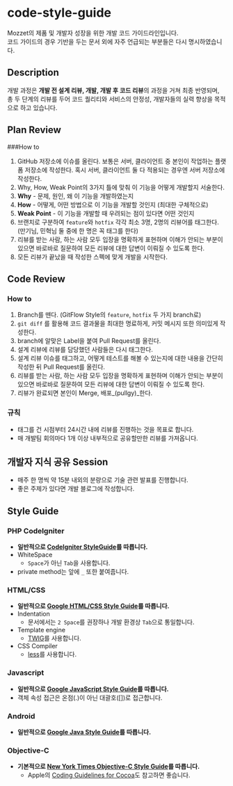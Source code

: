 # code-style-guide
Mozzet의 제품 및 개발자 성장을 위한 개발 코드 가이드라인입니다.  
코드 가이드의 경우 기반을 두는 문서 외에 자주 언급되는 부분들은 다시 명시하였습니다.  

## Description
개발 과정은 **개발 전 설계 리뷰, 개발, 개발 후 코드 리뷰**의 과정을 거쳐 최종 반영되며, 총 두 단계의 리뷰를 두어 코드 퀄리티와 서비스의 안정성, 개발자들의 실력 향상을 목적으로 하고 있습니다.

## Plan Review
###How to
1. GitHub 저장소에 이슈를 올린다. 보통은 서버, 클라이언트 중 본인이 작업하는 플랫폼 저장소에 작성한다. 혹시 서버, 클라이언트 둘 다 적용되는 경우엔 서버 저장소에 작성한다.
2. Why, How, Weak Point의 3가지 틀에 맞춰 이 기능을 어떻게 개발할지 서술한다.
  1. **Why** - 문제, 원인, 왜 이 기능을 개발하였는지
  2. **How** - 어떻게, 어떤 방법으로 이 기능을 개발할 것인지 (최대한 구체적으로)
  3. **Weak Point** - 이 기능을 개발할 때 우려되는 점이 있다면 어떤 것인지
3. 브랜치로 구분하여 `feature`와 `hotfix` 각각 최소 3명, 2명의 리뷰어를 태그한다. (만기님, 민혁님 둘 중에 한 명은 꼭 태그를 한다)
4. 리뷰를 받는 사람, 하는 사람 모두 입장을 명확하게 표현하며 이해가 안되는 부분이 있으면 바로바로 질문하여 모든 리뷰에 대한 답변이 이뤄질 수 있도록 한다.
5. 모든 리뷰가 끝났을 때 작성한 스펙에 맞게 개발을 시작한다.



## Code Review
### How to
1. Branch를 뗀다. (GitFlow Style의 `feature`, `hotfix` 두 가지 branch로)
3. `git diff` 를 활용해 코드 결과물을 최대한 명료하게, 커밋 메시지 또한 의미있게 작성한다.
4. branch에 알맞은 Label을 붙여 Pull Request를 올린다. 
5. 설계 리뷰에 리뷰를 담당했던 사람들은 다시 태그한다.
6. 설계 리뷰 이슈를 태그하고, 어떻게 테스트를 해볼 수 있는지에 대한 내용을 간단히 작성한 뒤 Pull Request를 올린다.
7. 리뷰를 받는 사람, 하는 사람 모두 입장을 명확하게 표현하며 이해가 안되는 부분이 있으면 바로바로 질문하여 모든 리뷰에 대한 답변이 이뤄질 수 있도록 한다.
8. 리뷰가 완료되면 본인이 Merge, 배포_(pullgy)_한다.

### 규칙
* 태그를 건 시점부터 24시간 내에 리뷰를 진행하는 것을 목표로 합니다.
* 매 개발팀 회의마다 1개 이상 내부적으로 공유할만한 리뷰를 가져옵니다.

## 개발자 지식 공유 Session
* 매주 한 명씩 약 15분 내외의 분량으로 기술 관련 발표를 진행합니다.
* 좋은 주제가 있다면 개발 블로그에 작성합니다.

## Style Guide

### PHP CodeIgniter
* **일반적으로 [CodeIgniter StyleGuide](https://ellislab.com/codeigniter/user-guide/general/styleguide.html)를 따릅니다.**
* WhiteSpace
	* `Space`가 아닌 `Tab`을 사용합니다.
* private method는 앞에 `_` 또한 붙여줍니다.

### HTML/CSS
* **일반적으로 [Google HTML/CSS Style Guide](http://google.github.io/styleguide/htmlcssguide.xml)를 따릅니다.**
* Indentation
	* 문서에서는 `2 Space`를 권장하나 개발 환경상 `Tab`으로 통일합니다.
* Template engine
	* [TWIG](http://twig.sensiolabs.org/)를 사용합니다.
* CSS Compiler
	* [less](http://lesscss.org/)를 사용합니다.

### Javascript
* **일반적으로 [Google JavaScript Style Guide](http://google.github.io/styleguide/javascriptguide.xml)를 따릅니다.**
* 객체 속성 접근은 온점(.)이 아닌 대괄호([])로 접근합니다.

### Android
* **일반적으로 [Google Java Style Guide](http://google.github.io/styleguide/javaguide.html)를 따릅니다.**

### Objective-C
* **기본적으로 [New York Times Objective-C Style Guide](https://github.com/NYTimes/objective-c-style-guide)를 따릅니다.**
	* Apple의 [Coding Guidelines for Cocoa](https://developer.apple.com/library/mac/documentation/Cocoa/Conceptual/CodingGuidelines/CodingGuidelines.html#//apple_ref/doc/uid/10000146-SW1)도 참고하면 좋습니다.